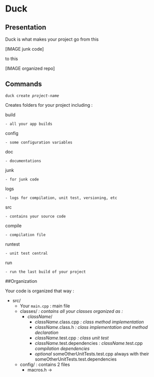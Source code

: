 # Duck

## Presentation

Duck is what makes your project go from this

[IMAGE junk code]

to this

[IMAGE organized repo]

## Commands

<code>duck create *project-name*</code>

  Creates folders for your project including :

  build
  
    - all your app builds
  
  config
  
    - some configuration variables
  
  doc
  
    - documentations
  
  junk
  
    - for junk code
  
  logs
  
    - logs for compilation, unit test, versioning, etc
  
  src
  
    - contains your source code
  
  compile
  
    - compilation file
  
  runtest
  
    - unit test central
  
  run
  
    - run the last build of your project

##Organization

Your code is organized that way :
- src/
  - Your `main.cpp` : main file
  - classes/ *: contains all your classes organized as :*
    - *className*/
      - *className*.class.cpp *: class method implementation*
      - *className*.class.h *: class implementation and method declaration*
      - *className*.test.cpp *: class unit test*
      - *className*.test.dependencies *: className*.test.cpp *compilation dependencies*
      - *optional* someOtherUnitTests.test.cpp always with their someOtherUnitTests.test.dependencies
  - config/ : contains 2 files
    - macros.h ->